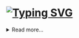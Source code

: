 # [![Typing SVG](https://readme-typing-svg.demolab.com/?font=VT323&size=70&duration=4000&pause=300&color=50ce95&center=true&vCenter=true&multiline=true&repeat=false&random=false&width=1300&height=200&lines=Hi+everyone;I'm+Eliza,+a+self+taught+frontend+developer)](https://git.io/typing-svg)

<details>
  <summary>
    Read more...
  </summary>

  ## About me:

  I am fascinated by how internet and computer works. Currently embarking on a journey to learn how to create aesthetically pleasing and easy to navigate websites.
  
  <img align="right" width="400" src="https://img.freepik.com/free-vector/hand-coding-concept-illustration_114360-8193.jpg" />
  <br><br>

- 📖 I’m currently learning **TypeScript**
  
- 💻 I’m currently working on **Makeup artist's website**
  
- 👨‍💻 All of my projects are available at [Eliza's portfolio](https://eliza-nierwinska.vercel.app/)
  
- 📧 How to reach me **nierwinskaeliza@gmail.com**
  
- 🌱 Know about my experiences [my resume](https://eliza-nierwinska.vercel.app/resume)

<br><br><br>

## My skills:
  
### **Programming languages:**
<a href="https://skillicons.dev">
  <img src="https://skillicons.dev/icons?i=js,html,css,ts,py" />
</a>


### **Frameworks/Libraries:**
  
  * React
  * React Redux
  * React Router
  * React Three Fiber
  * Three.js
  * Next.js
  * TailwindCSS


### **Tools:**
  
  * Git
  * Github
  * Command Line
  * Blender


### **Languages:**
  
  | Language      | Proficiency     |
  | ------------- | --------------  |
  | English       | C1              |
  | German        | B1              |
  | Polish        | Native language |
  <br>

[![](https://img.shields.io/badge/linkedin-0a66c2)]([http://linkedin.com/in/ingridrosselis](https://www.linkedin.com/in/eliza-nierwi%C5%84ska-583385278/))
[![](https://img.shields.io/badge/blog-a0c172)](https://tech-blog-en.vercel.app/)
</details>
